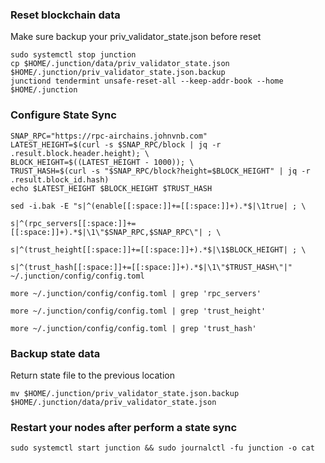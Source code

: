 ### Reset blockchain data
Make sure backup your priv_validator_state.json before reset
```
sudo systemctl stop junction
cp $HOME/.junction/data/priv_validator_state.json $HOME/.junction/priv_validator_state.json.backup
junctiond tendermint unsafe-reset-all --keep-addr-book --home $HOME/.junction
```
### Configure State Sync
```
SNAP_RPC="https://rpc-airchains.johnvnb.com"
LATEST_HEIGHT=$(curl -s $SNAP_RPC/block | jq -r .result.block.header.height); \
BLOCK_HEIGHT=$((LATEST_HEIGHT - 1000)); \
TRUST_HASH=$(curl -s "$SNAP_RPC/block?height=$BLOCK_HEIGHT" | jq -r .result.block_id.hash)
echo $LATEST_HEIGHT $BLOCK_HEIGHT $TRUST_HASH
```
```
sed -i.bak -E "s|^(enable[[:space:]]+=[[:space:]]+).*$|\1true| ; \

s|^(rpc_servers[[:space:]]+=[[:space:]]+).*$|\1\"$SNAP_RPC,$SNAP_RPC\"| ; \

s|^(trust_height[[:space:]]+=[[:space:]]+).*$|\1$BLOCK_HEIGHT| ; \

s|^(trust_hash[[:space:]]+=[[:space:]]+).*$|\1\"$TRUST_HASH\"|" ~/.junction/config/config.toml

more ~/.junction/config/config.toml | grep 'rpc_servers'

more ~/.junction/config/config.toml | grep 'trust_height'

more ~/.junction/config/config.toml | grep 'trust_hash'
```
### Backup state data
Return state file to the previous location
```
mv $HOME/.junction/priv_validator_state.json.backup $HOME/.junction/data/priv_validator_state.json
```
### Restart your nodes after perform a state sync
```
sudo systemctl start junction && sudo journalctl -fu junction -o cat
```
